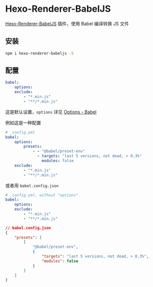 # Hexo-Renderer-BabelJS

[Hexo-Renderer-BabelJS](https://github.com/argvchs/hexo-renderer-babeljs) 插件，使用 Babel 编译转换 JS 文件

## 安装

```bash
npm i hexo-renderer-babeljs -S
```

## 配置

```yaml
babel:
    options:
    exclude:
        - "*.min.js"
        - "**/*.min.js"
```

这是默认设置，`options` 详见 [Options - Babel](https://babel.dev/docs/en/options)

例如这是一种配置

```yaml
# _config.yml
babel:
    options:
        presets:
            - - "@babel/preset-env"
              - targets: "last 5 versions, not dead, > 0.3%"
                modules: false
    exclude:
        - "*.min.js"
        - "**/*.min.js"
```

或者用 `babel.config.json`

```yaml
# _config.yml, without "options"
babel:
    options:
    exclude:
        - "*.min.js"
        - "**/*.min.js"
```

```json
// babel.config.json
{
    "presets": [
        [
            "@babel/preset-env",
            {
                "targets": "last 5 versions, not dead, > 0.3%",
                "modules": false
            }
        ]
    ]
}
```
